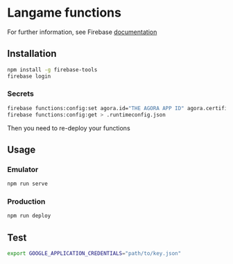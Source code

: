 # Langame functions

For further information, see Firebase [documentation](https://firebase.google.com/docs/functions)

## Installation

```bash
npm install -g firebase-tools
firebase login
```

### Secrets

```bash
firebase functions:config:set agora.id="THE AGORA APP ID" agora.certificate="THE AGORA CERTIFICATE" github.token="THE GITHUB TOKEN" openai.key="OPENAI KEY"
firebase functions:config:get > .runtimeconfig.json
```

Then you need to re-deploy your functions

## Usage

### Emulator

```bash
npm run serve
```

### Production

```bash
npm run deploy
```

## Test

```bash
export GOOGLE_APPLICATION_CREDENTIALS="path/to/key.json"
```
